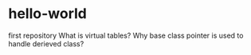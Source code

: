 # hello-world
first repository
What is virtual tables?
Why base class pointer is used to handle derieved class?
